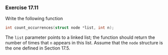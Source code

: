 ### Exercise 17.11

Write the following function

```c
int count_occurrences(struct node *list, int n);
```

The `list` parameter points to a linked list; the function should return the
number of times that `n` appears in this list. Assume that the `node` structure
is the one defined in Section 17.5.

